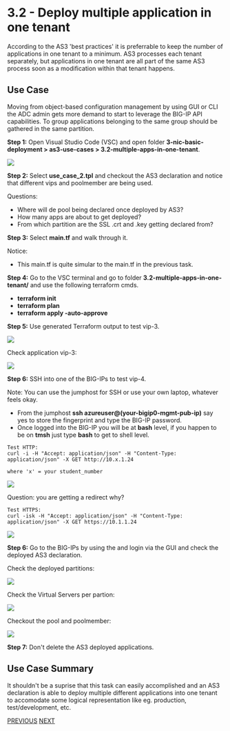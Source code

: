 # 3.2 - Deploy multiple application in one tenant

According to the AS3 'best practices' it is preferrable to keep the number of applications in one tenant to a minimum. AS3 processes each tenant separately, but applications in one tenant are all part of the same AS3 process soon as a modification within that tenant happens.

## Use Case
Moving from object-based configuration management by using GUI or CLI the ADC admin gets more demand to start to leverage the BIG-IP API capabilities. To group applications belonging to the same group should be gathered in the same partition.

**Step 1:** Open Visual Studio Code (VSC) and open folder **3-nic-basic-deployment > as3-use-cases > 3.2-multiple-apps-in-one-tenant**.

![](../png/module3/task3_2_p1.png)

**Step 2:** Select **use_case_2.tpl** and checkout the AS3 declaration and notice that different vips and poolmember are being used.

Questions:
* Where will de pool being declared once deployed by AS3?
* How many apps are about to get deployed?
* From which partition are the SSL .crt and .key getting declared from?

**Step 3:** Select **main.tf** and walk through it.

Notice:
* This main.tf is quite simular to the main.tf in the previous task.

**Step 4:** Go to the VSC terminal and go to folder **3.2-multiple-apps-in-one-tenant/** and use the following terraform cmds.

* **terraform init**
* **terraform plan**
* **terraform apply -auto-approve**

**Step 5:** Use generated Terraform output to test vip-3.

![](../png/module3/task3_2_p2.png)

Check application vip-3:

![](../png/module3/task3_2_p3.png)

**Step 6:** SSH into one of the BIG-IPs to test vip-4.

Note: You can use the jumphost for SSH or use your own laptop, whatever feels okay.

* From the jumphost **ssh azureuser@(your-bigip0-mgmt-pub-ip)** say yes to store the fingerprint and type the BIG-IP password.
* Once logged into the BIG-IP you will be at **bash** level, if you happen to be on **tmsh** just type **bash** to get to shell level.
```
Test HTTP: 
curl -i -H "Accept: application/json" -H "Content-Type: application/json" -X GET http://10.x.1.24

where 'x' = your student_number
```

![](../png/module3/task3_2_p4.png)

Question: you are getting a redirect why?

```
Test HTTPS:
curl -isk -H "Accept: application/json" -H "Content-Type: application/json" -X GET https://10.1.1.24
```

![](../png/module3/task3_2_p5.png)

**Step 6:** Go to the BIG-IPs by using the and login via the GUI and check the deployed AS3 declaration.

Check the deployed partitions:

![](../png/module3/task3_2_p6.png)

Check the Virtual Servers per partion:

![](../png/module3/task3_2_p7.png)

Checkout the pool and poolmember:

![](../png/module3/task3_1_p8.png)

**Step 7:** Don't delete the AS3 deployed applications.

## Use Case Summary
It shouldn't be a suprise that this task can easily accomplished and an AS3 declaration is able to deploy multiple different applications into one tenant to accomodate some logical representation like eg. production, test/development, etc.

[PREVIOUS](module_3/tas3_1.md)      [NEXT](module_3/task3_3.md)
